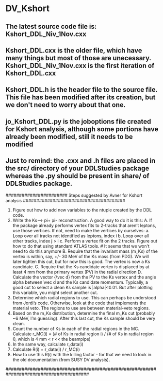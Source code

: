 # DV_Kshort

## The latest source code file is: Kshort_DDL_Niv_1Nov.cxx
## Kshort_DDL.cxx is the older file, which have many things but most of those are unecessary. Kshort_DDL_Niv_1Nov.cxx is the first iteration of Kshort_DDL.cxx
## Kshort_DDL.h is the header file to the source file. This file has been modified after its creation, but we don't need to worry about that one.
## jo_Kshort_DDL.py is the joboptions file created for Kshort analysis, although some portions have already been modified, still it needs to be modified
## Just to remind: the .cxx and .h files are placed in the src/ directory of your DDLStudies package whereas the .py should be present in share/ of DDLStudies package. 



####################### Steps suggested by Avner for Kshort analysis ######################################
1. Figure out how to add new variables to the ntuple created by the DDL code.
2. Write the Ks—> pi+ pi- reconstruction. A good way to do it is this:
        A. If the package already performs vertex fits to 2-tracks that aren’t leptons, use those vertices. If not, need to make the vertices by ourselves:
            a. Loop over all tracks not identified as leptons, index i 
            b. Loop over all other tracks, index j > i
            c. Perform a vertex fit on the 2 tracks. Figure out how to do that using standard ATLAS tools. # It seems that we won't need to do this anymore
        B. Require that the invariant mass (m_Ks) of the vertex is within, say, +/- 30 MeV of the Ks mass (from PDG). We will later tighten this cut, but for now this is good. The vertex is now a Ks candidate.
        C. Require that the Ks candidate vertex is displaced by at least 4 mm from the primary vertex (PV) in the radial direction 
        D. Calculate the vector {\vec d} from the PV to the Ks vertex and the angle alpha between \vec d and the Ks candidate momentum. Typically, a good cut to select a clean Ks sample is |alpha|<0.01. But after plotting this variable, you might select another cut.
3. Determine which radial regions to use. This can perhaps be understood from Jordi’s code. Otherwise, look at the code that implements the material veto. The regions to use are between material-veto regions.
4. Based on the m_Ks distribution, determine the final m_Ks cut (probably ~6 MeV, I’m guessing). After this last cut, the Ks sample should be very clean.
5. Count the number of Ks in each of the radial regions in the MC. Calculate r_MC(i) = (# of Ks in radial region i) / (# of Ks in radial region 0, which is 4 mm < r << the beampipe)
6. In the same way, calculate r_data(i)
7. Calculate R(i) = r_data(i) / r_MC(i)
8. How to use this R(i) with the killing factor - for that we need to look in the old documentation (from SUSY DV analysis).
   
#######################################################################################
